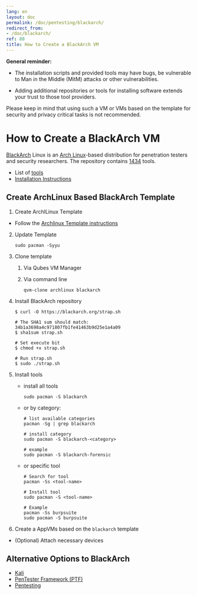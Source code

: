 ```yaml
---
lang: en
layout: doc
permalink: /doc/pentesting/blackarch/
redirect_from:
- /doc/blackarch/
ref: 88
title: How to Create a BlackArch VM
---
```


**General reminder:**

- The installation scripts and provided tools may have bugs, be vulnerable to Man in the Middle (MitM) attacks or other vulnerabilities.

- Adding additional repositories or tools for installing software extends your trust to those tool providers.

Please keep in mind that using such a VM or VMs based on the template for security and privacy critical tasks is not recommended.  

How to Create a BlackArch VM
============================

[BlackArch](https://www.blackarch.org) Linux is an [Arch Linux](https://www.archlinux.org)-based distribution for penetration testers and security researchers. The repository contains [1434](https://www.blackarch.org/tools.html) tools.

- List of [tools](https://www.blackarch.org/tools.html)
- [Installation Instructions](https://www.blackarch.org/downloads.html)

Create ArchLinux Based BlackArch Template
-----------------------------------------

1. Create ArchlLinux Template
- Follow the [Archlinux Template instructions](/doc/building-archlinux-template/)

2. Update Template

    ```
    sudo pacman -Syyu
    ```

3. Clone template

    1. Via Qubes VM Manager

    2. Via command line

        ```
        qvm-clone archlinux blackarch
        ```

4. Install BlackArch repository

    ```
    $ curl -O https://blackarch.org/strap.sh

    # The SHA1 sum should match: 34b1a3698a4c971807fb1fe41463b9d25e1a4a09
    $ sha1sum strap.sh

    # Set execute bit
    $ chmod +x strap.sh

    # Run strap.sh
    $ sudo ./strap.sh
    ```

5. Install tools
    - install all tools

        ```
        sudo pacman -S blackarch
        ```

    - or by category:

        ```
        # list available categories
        pacman -Sg | grep blackarch

        # install category
        sudo pacman -S blackarch-<category>

        # example
        sudo pacman -S blackarch-forensic
        ```

    - or specific tool

        ```
        # Search for tool
        pacman -Ss <tool-name>

        # Install tool
        sudo pacman -S <tool-name>

        # Example
        pacman -Ss burpsuite
        sudo pacman -S burpsuite
        ```

6. Create a AppVMs based on the `blackarch` template

- (Optional) Attach necessary devices

Alternative Options to BlackArch
--------------------------------

- [Kali](/doc/pentesting/kali/)
- [PenTester Framework (PTF)](/doc/pentesting/ptf/)
- [Pentesting](/doc/pentesting/)
